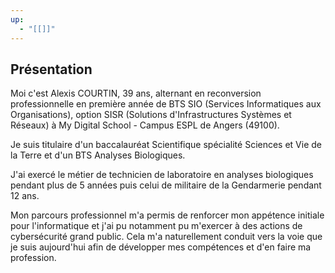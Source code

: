 ```yaml
---
up:
  - "[[]]"
---
```

## Présentation
Moi c'est Alexis COURTIN, 39 ans, alternant en reconversion professionnelle en première année de BTS SIO (Services Informatiques aux Organisations), option SISR (Solutions d'Infrastructures Systèmes et Réseaux) à My Digital School - Campus ESPL de Angers (49100).

Je suis titulaire d'un baccalauréat Scientifique spécialité Sciences et Vie de la Terre et d'un BTS Analyses Biologiques.

J'ai exercé le métier de technicien de laboratoire en analyses biologiques pendant plus de 5 années puis celui de militaire de la Gendarmerie pendant 12 ans.

Mon parcours professionnel m'a permis de renforcer mon appétence initiale pour l'informatique et j'ai pu notamment pu m'exercer à des actions de cybersécurité grand public.
Cela m'a naturellement conduit vers la voie que je suis aujourd'hui afin de développer mes compétences et d'en faire ma profession.

